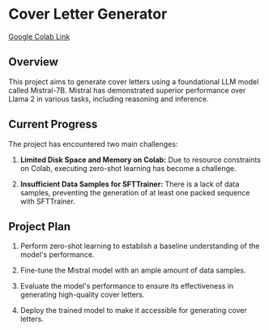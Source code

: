 
# Cover Letter Generator

[Google Colab Link](https://colab.research.google.com/drive/1_kuv3Y9IySVNwS-ArkpIK7P7Ar9LLJvc#scrollTo=B4Ifj88fSTX7)

## Overview

This project aims to generate cover letters using a foundational LLM model called Mistral-7B. Mistral has demonstrated superior performance over Llama 2 in various tasks, including reasoning and inference.

## Current Progress

The project has encountered two main challenges:

1. **Limited Disk Space and Memory on Colab:**
   Due to resource constraints on Colab, executing zero-shot learning has become a challenge.

2. **Insufficient Data Samples for SFTTrainer:**
   There is a lack of data samples, preventing the generation of at least one packed sequence with SFTTrainer.

## Project Plan

1. Perform zero-shot learning to establish a baseline understanding of the model's performance.

2. Fine-tune the Mistral model with an ample amount of data samples.

3. Evaluate the model's performance to ensure its effectiveness in generating high-quality cover letters.

4. Deploy the trained model to make it accessible for generating cover letters.






